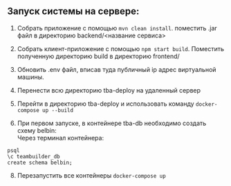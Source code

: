 ## Запуск системы на сервере: 


1) Собрать приложение с помощью ```mvn clean install```.  поместить .jar файл в директорию backend/<название сервиса>
2) Собрать клиент-приложение с помощью ```npm start build```. Поместить полученную директорию build в директорию frontend/
3) Обновить .env файл, вписав туда публичный ip адрес виртуальной машины.
4) Перенести всю директорию tba-deploy на удаленный сервер
5) Перейти в директорию tba-deploy и использовать команду ```docker-compose up --build```

7) При первом запуске, в контейнере tba-db необходимо создать схему belbin:
 <br>Через терминал контейнера:<br> 
 ```
 psql
 \c teambuilder_db
 create schema belbin;
 ```
 8) Перезапустить все контейнеры ```docker-compose up```